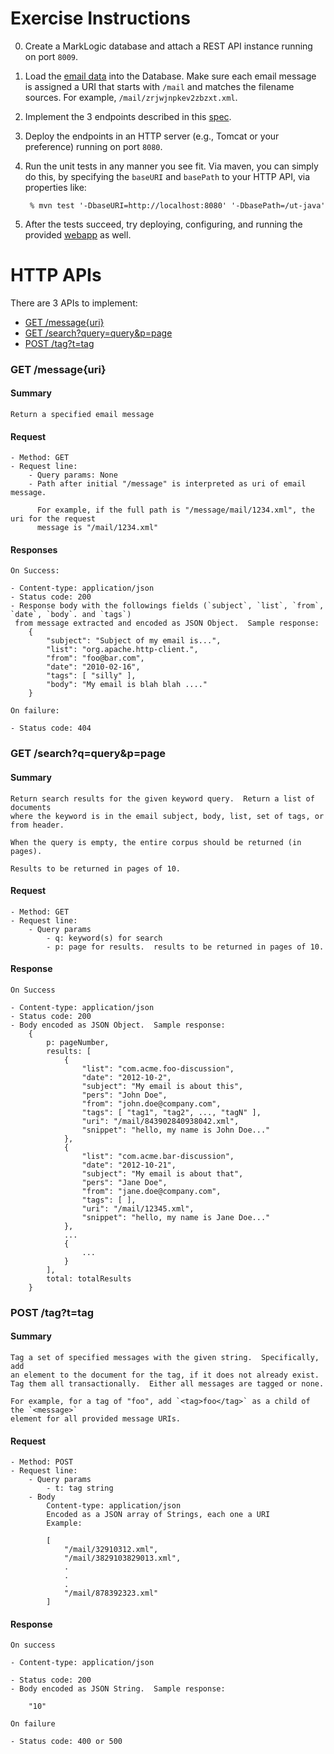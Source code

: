 # Exercise Instructions

0. Create a MarkLogic database and attach a REST API instance running on port `8009`.
1. Load the [email data](http://developer.marklogic.com/download/code/ut-java/email.zip) into the Database.  Make sure each email message is assigned a URI that starts with `/mail` and matches the filename sources. For example, `/mail/zrjwjnpkev2zbzxt.xml`.
2. Implement the 3 endpoints described in this [spec](#spec).
3. Deploy the endpoints in an HTTP server (e.g., Tomcat or your preference) running on port `8080`. 
4. Run the unit tests in any manner you see fit. Via maven, you can simply do this, 
   by specifying the `baseURI` and `basePath` to your HTTP API, via properties like: 
  
  		% mvn test '-DbaseURI=http://localhost:8080' '-DbasePath=/ut-java' 

5. After the tests succeed, try deploying, configuring, and running the provided [webapp](https://github.com/marklogic/ut-java/tree/master/src/main/webapp) as well.  

<a name="spec"></a>
# HTTP APIs

There are 3 APIs to implement:

  - [GET /message{uri}](#message)
  - [GET /search?query=query&p=page](#search)
  - [POST /tag?t=tag](#tag)

<a name="messge"></a>
### GET /message{uri}

#### Summary
    Return a specified email message

#### Request 

    - Method: GET
    - Request line:
        - Query params: None
        - Path after initial "/message" is interpreted as uri of email message.  
        
          For example, if the full path is "/message/mail/1234.xml", the uri for the request
          message is "/mail/1234.xml"

#### Responses

	On Success: 
	
    - Content-type: application/json
    - Status code: 200
    - Response body with the followings fields (`subject`, `list`, `from`, `date`, `body`. and `tags`) 
     from message extracted and encoded as JSON Object.  Sample response:
        {
            "subject": "Subject of my email is...",
            "list": "org.apache.http-client.",
            "from": "foo@bar.com",
            "date": "2010-02-16",
            "tags": [ "silly" ],
            "body": "My email is blah blah ...."
        }

	On failure:
	
	- Status code: 404
	
<a name="search"></a>
### GET /search?q=query&p=page

#### Summary

    Return search results for the given keyword query.  Return a list of documents
    where the keyword is in the email subject, body, list, set of tags, or from header.

    When the query is empty, the entire corpus should be returned (in pages).

    Results to be returned in pages of 10.

#### Request
    
    - Method: GET
    - Request line:
        - Query params
            - q: keyword(s) for search
            - p: page for results.  results to be returned in pages of 10.  

#### Response

	On Success
	
    - Content-type: application/json
    - Status code: 200
    - Body encoded as JSON Object.  Sample response:
        {
            p: pageNumber,
            results: [
                {
                    "list": "com.acme.foo-discussion",
                    "date": "2012-10-2",
                    "subject": "My email is about this",
                    "pers": "John Doe",
                    "from": "john.doe@company.com",
                    "tags": [ "tag1", "tag2", ..., "tagN" ],
                    "uri": "/mail/843902840938042.xml",
                    "snippet": "hello, my name is John Doe..."
                },
                {
                    "list": "com.acme.bar-discussion",
                    "date": "2012-10-21",
                    "subject": "My email is about that",
                    "pers": "Jane Doe",
                    "from": "jane.doe@company.com",
                    "tags": [ ],
                    "uri": "/mail/12345.xml",
                    "snippet": "hello, my name is Jane Doe..."
                },
                ...
                {
                    ...
                }
            ],
            total: totalResults
        }

<a name="tag"></a>
### POST /tag?t=tag

#### Summary

    Tag a set of specified messages with the given string.  Specifically, add
    an element to the document for the tag, if it does not already exist.
    Tag them all transactionally.  Either all messages are tagged or none.
    
    For example, for a tag of "foo", add `<tag>foo</tag>` as a child of the `<message>` 
    element for all provided message URIs.

#### Request

    - Method: POST
    - Request line:
        - Query params
            - t: tag string
        - Body
            Content-type: application/json
            Encoded as a JSON array of Strings, each one a URI 
            Example:

            [
                "/mail/32910312.xml",
                "/mail/3829103829013.xml",
                .
                .
                .
                "/mail/878392323.xml"
            ]


#### Response

	On success
	
    - Content-type: application/json

    - Status code: 200
    - Body encoded as JSON String.  Sample response:

        "10"

	On failure
	
    - Status code: 400 or 500


